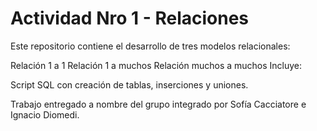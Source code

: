 # Actividad Nro 1 - Relaciones
Este repositorio contiene el desarrollo de tres modelos relacionales:

Relación 1 a 1
Relación 1 a muchos
Relación muchos a muchos
Incluye:

Script SQL con creación de tablas, inserciones y uniones.

Trabajo entregado a nombre del grupo integrado por Sofía Cacciatore e Ignacio Diomedi.
